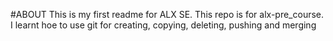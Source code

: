 #ABOUT
This is my first readme for ALX SE.
This repo is for alx-pre_course. 
I learnt hoe to use git for creating, copying, deleting, pushing and merging
